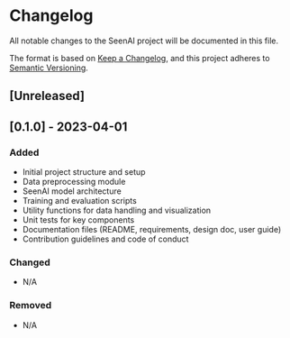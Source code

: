 # Changelog
All notable changes to the SeenAI project will be documented in this file.

The format is based on [Keep a Changelog](https://keepachangelog.com/en/1.0.0/),
and this project adheres to [Semantic Versioning](https://semver.org/spec/v2.0.0.html).

## [Unreleased]

## [0.1.0] - 2023-04-01
### Added
- Initial project structure and setup
- Data preprocessing module
- SeenAI model architecture
- Training and evaluation scripts
- Utility functions for data handling and visualization
- Unit tests for key components
- Documentation files (README, requirements, design doc, user guide)
- Contribution guidelines and code of conduct

### Changed
- N/A

### Removed
- N/A
